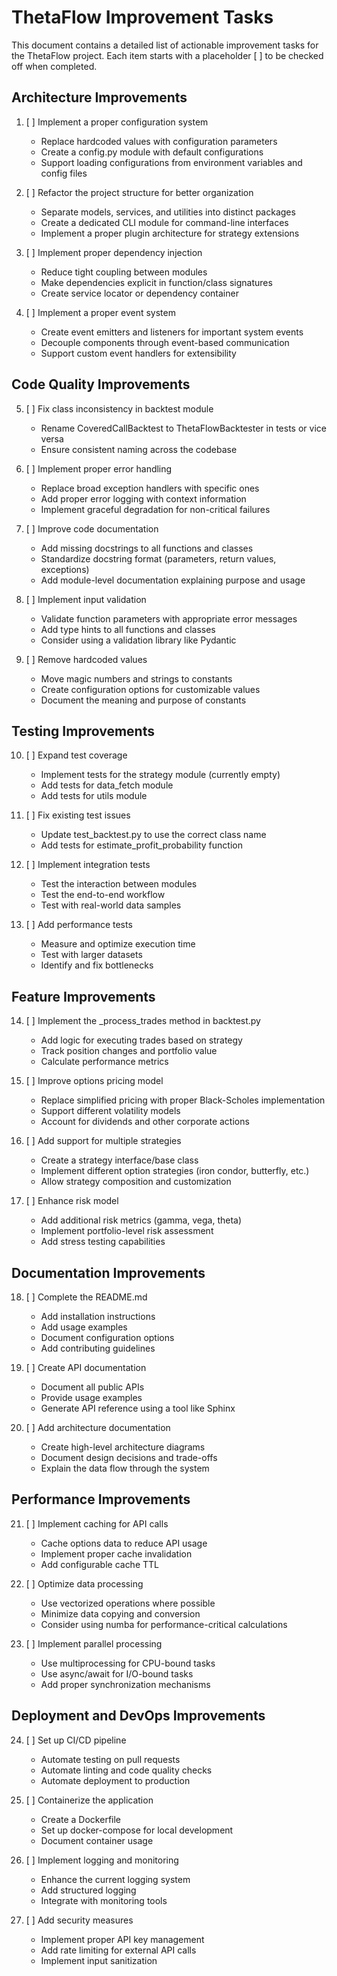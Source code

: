 # ThetaFlow Improvement Tasks

This document contains a detailed list of actionable improvement tasks for the ThetaFlow project. Each item starts with a placeholder [ ] to be checked off when completed.

## Architecture Improvements

1. [ ] Implement a proper configuration system
   - Replace hardcoded values with configuration parameters
   - Create a config.py module with default configurations
   - Support loading configurations from environment variables and config files

2. [ ] Refactor the project structure for better organization
   - Separate models, services, and utilities into distinct packages
   - Create a dedicated CLI module for command-line interfaces
   - Implement a proper plugin architecture for strategy extensions

3. [ ] Implement proper dependency injection
   - Reduce tight coupling between modules
   - Make dependencies explicit in function/class signatures
   - Create service locator or dependency container

4. [ ] Implement a proper event system
   - Create event emitters and listeners for important system events
   - Decouple components through event-based communication
   - Support custom event handlers for extensibility

## Code Quality Improvements

5. [ ] Fix class inconsistency in backtest module
   - Rename CoveredCallBacktest to ThetaFlowBacktester in tests or vice versa
   - Ensure consistent naming across the codebase

6. [ ] Implement proper error handling
   - Replace broad exception handlers with specific ones
   - Add proper error logging with context information
   - Implement graceful degradation for non-critical failures

7. [ ] Improve code documentation
   - Add missing docstrings to all functions and classes
   - Standardize docstring format (parameters, return values, exceptions)
   - Add module-level documentation explaining purpose and usage

8. [ ] Implement input validation
   - Validate function parameters with appropriate error messages
   - Add type hints to all functions and classes
   - Consider using a validation library like Pydantic

9. [ ] Remove hardcoded values
   - Move magic numbers and strings to constants
   - Create configuration options for customizable values
   - Document the meaning and purpose of constants

## Testing Improvements

10. [ ] Expand test coverage
    - Implement tests for the strategy module (currently empty)
    - Add tests for data_fetch module
    - Add tests for utils module

11. [ ] Fix existing test issues
    - Update test_backtest.py to use the correct class name
    - Add tests for estimate_profit_probability function

12. [ ] Implement integration tests
    - Test the interaction between modules
    - Test the end-to-end workflow
    - Test with real-world data samples

13. [ ] Add performance tests
    - Measure and optimize execution time
    - Test with larger datasets
    - Identify and fix bottlenecks

## Feature Improvements

14. [ ] Implement the _process_trades method in backtest.py
    - Add logic for executing trades based on strategy
    - Track position changes and portfolio value
    - Calculate performance metrics

15. [ ] Improve options pricing model
    - Replace simplified pricing with proper Black-Scholes implementation
    - Support different volatility models
    - Account for dividends and other corporate actions

16. [ ] Add support for multiple strategies
    - Create a strategy interface/base class
    - Implement different option strategies (iron condor, butterfly, etc.)
    - Allow strategy composition and customization

17. [ ] Enhance risk model
    - Add additional risk metrics (gamma, vega, theta)
    - Implement portfolio-level risk assessment
    - Add stress testing capabilities

## Documentation Improvements

18. [ ] Complete the README.md
    - Add installation instructions
    - Add usage examples
    - Document configuration options
    - Add contributing guidelines

19. [ ] Create API documentation
    - Document all public APIs
    - Provide usage examples
    - Generate API reference using a tool like Sphinx

20. [ ] Add architecture documentation
    - Create high-level architecture diagrams
    - Document design decisions and trade-offs
    - Explain the data flow through the system

## Performance Improvements

21. [ ] Implement caching for API calls
    - Cache options data to reduce API usage
    - Implement proper cache invalidation
    - Add configurable cache TTL

22. [ ] Optimize data processing
    - Use vectorized operations where possible
    - Minimize data copying and conversion
    - Consider using numba for performance-critical calculations

23. [ ] Implement parallel processing
    - Use multiprocessing for CPU-bound tasks
    - Use async/await for I/O-bound tasks
    - Add proper synchronization mechanisms

## Deployment and DevOps Improvements

24. [ ] Set up CI/CD pipeline
    - Automate testing on pull requests
    - Automate linting and code quality checks
    - Automate deployment to production

25. [ ] Containerize the application
    - Create a Dockerfile
    - Set up docker-compose for local development
    - Document container usage

26. [ ] Implement logging and monitoring
    - Enhance the current logging system
    - Add structured logging
    - Integrate with monitoring tools

27. [ ] Add security measures
    - Implement proper API key management
    - Add rate limiting for external API calls
    - Implement input sanitization